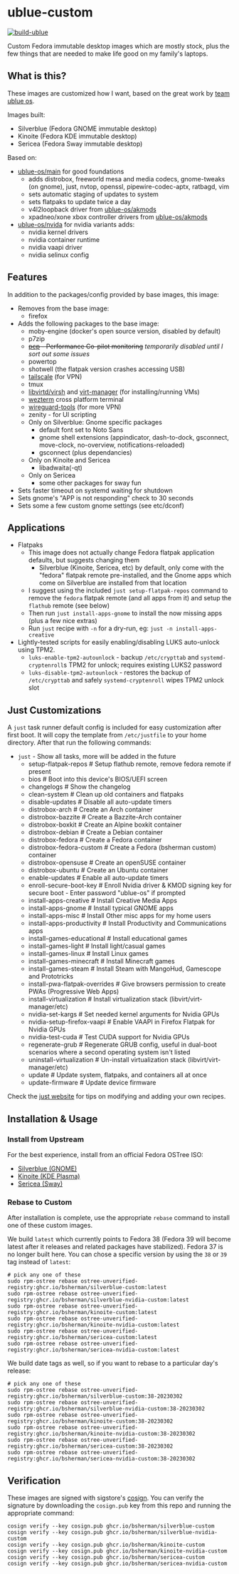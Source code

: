 # ublue-custom

[![build-ublue](https://github.com/bsherman/ublue-custom/actions/workflows/build.yml/badge.svg)](https://github.com/bsherman/ublue-custom/actions/workflows/build.yml)

Custom Fedora immutable desktop images which are mostly stock, plus the few things that are needed to make life good on my family's laptops.

## What is this?

These images are customized how I want, based on the great work by [team ublue os](https://github.com/ublue-os).

Images built:
- Silverblue (Fedora GNOME immutable desktop)
- Kinoite (Fedora KDE immutable desktop)
- Sericea (Fedora Sway immutable desktop)

Based on:
- [ublue-os/main](https://github.com/ublue-os/main) for good foundations
  - adds distrobox, freeworld mesa and media codecs, gnome-tweaks (on gnome), just, nvtop, openssl, pipewire-codec-aptx, ratbagd, vim
  - sets automatic staging of updates to system
  - sets flatpaks to update twice a day
  - v4l2loopback driver from [ublue-os/akmods](https://github.com/ublue-os/akmods)
  - xpadneo/xone xbox controller drivers from [ublue-os/akmods](https://github.com/ublue-os/akmods)
- [ublue-os/nvida](https://github.com/ublue-os/nvidia) for nvidia variants adds:
  - nvidia kernel drivers
  - nvidia container runtime
  - nvidia vaapi driver
  - nvidia selinux config


## Features

In addition to the packages/config provided by base images, this image:
- Removes from the base image:
  - firefox
- Adds the following packages to the base image:
  - moby-engine (docker's open source version, disabled by default)
  - p7zip
  - ~~[pcp](https://pcp.io/) - Performance Co-pilot monitoring~~ *temporarily disabled until I sort out some issues*
  - powertop
  - shotwell (the flatpak version crashes accessing USB)
  - [tailscale](https://tailscale.com/) (for VPN)
  - tmux
  - [libvirtd/virsh](https://libvirt.org/) and [virt-manager](https://virt-manager.org/) (for installing/running VMs)
  - [wezterm](https://wezfurlong.org/wezterm/) cross platform terminal
  - [wireguard-tools](https://www.wireguard.com/) (for more VPN)
  - zenity - for UI scripting
  - Only on Silverblue: Gnome specific packages
    - default font set to Noto Sans
    - gnome shell extensions (appindicator, dash-to-dock, gsconnect, move-clock, no-overview, notifications-reloaded)
    - gsconnect (plus dependancies)
  - Only on Kinoite and Sericea
    - libadwaita(-qt)
  - Only on Sericea
    - some other packages for sway fun
- Sets faster timeout on systemd waiting for shutdown
- Sets gnome's "APP is not responding" check to 30 seconds
- Sets some a few custom gnome settings (see etc/dconf)

## Applications

- Flatpaks
    - This image does not actually change Fedora flatpak application defaults, but suggests changing them
        - Silverblue (Kinoite, Sericea, etc) by default, only come with the "fedora" flatpak remote pre-installed, and the Gnome apps which come on Silverblue are installed from that location
    - I suggest using the included `just setup-flatpak-repos` command to remove the `fedora` flatpak remote (and all apps from it) and setup the `flathub` remote (see below)
    - Then run `just install-apps-gnome` to install the now missing apps (plus a few nice extras)
    - Run `just` recipe with `-n` for a dry-run, eg: `just -n install-apps-creative`
- Lightly-tested scripts for easily enabling/disabling LUKS auto-unlock using TPM2.
  - `luks-enable-tpm2-autounlock` - backup `/etc/crypttab` and `systemd-cryptenroll`s TPM2 for unlock; requires existing LUKS2 password
  - `luks-disable-tpm2-autounlock` - restores the backup of `/etc/crypttab` and safely `systemd-cryptenroll` wipes TPM2 unlock slot

## Just Customizations

A `just` task runner default config is included for easy customization after first boot.
It will copy the template from `/etc/justfile` to your home directory.
After that run the following commands:

- `just` - Show all tasks, more will be added in the future
    - setup-flatpak-repos           # Setup flathub remote, remove fedora remote if present
    - bios                          # Boot into this device's BIOS/UEFI screen
    - changelogs                    # Show the changelog
    - clean-system                  # Clean up old containers and flatpaks
    - disable-updates               # Disable all auto-update timers
    - distrobox-arch                # Create an Arch container
    - distrobox-bazzite             # Create a Bazzite-Arch container
    - distrobox-boxkit              # Create an Alpine boxkit container
    - distrobox-debian              # Create a Debian container
    - distrobox-fedora              # Create a Fedora container
    - distrobox-fedora-custom       # Create a Fedora (bsherman custom) container
    - distrobox-opensuse            # Create an openSUSE container
    - distrobox-ubuntu              # Create an Ubuntu container
    - enable-updates                # Enable all auto-update timers
    - enroll-secure-boot-key        # Enroll Nvidia driver & KMOD signing key for secure boot - Enter password "ublue-os" if prompted
    - install-apps-creative         # Install Creative Media Apps
    - install-apps-gnome            # Install typical GNOME apps
    - install-apps-misc             # Install Other misc apps for my home users
    - install-apps-productivity     # Install Productivity and Communications apps
    - install-games-educational     # Install educational games
    - install-games-light           # Install light/casual games
    - install-games-linux           # Install Linux games
    - install-games-minecraft       # Install Minecraft games
    - install-games-steam           # Install Steam with MangoHud, Gamescope and Prototricks
    - install-pwa-flatpak-overrides # Give browsers permission to create PWAs (Progressive Web Apps)
    - install-virtualization        # Install virtualization stack (libvirt/virt-manager/etc)
    - nvidia-set-kargs              # Set needed kernel arguments for Nvidia GPUs
    - nvidia-setup-firefox-vaapi    # Enable VAAPI in Firefox Flatpak for Nvidia GPUs
    - nvidia-test-cuda              # Test CUDA support for Nvidia GPUs
    - regenerate-grub               # Regenerate GRUB config, useful in dual-boot scenarios where a second operating system isn't listed
    - uninstall-virtualization      # Un-install virtualization stack (libvirt/virt-manager/etc)
    - update                        # Update system, flatpaks, and containers all at once
    - update-firmware               # Update device firmware

Check the [just website](https://just.systems) for tips on modifying and adding your own recipes.


## Installation & Usage

### Install from Upstream

For the best experience, install from an official Fedora OSTree ISO:

- [Silverblue (GNOME)](https://fedoraproject.org/silverblue/download/)
- [Kinoite (KDE Plasma)](https://fedoraproject.org/kinoite/download/)
- [Sericea (Sway)](https://fedoraproject.org/sericea/download/)

### Rebase to Custom

After installation is complete, use the appropriate `rebase` command to install one of these custom images.

We build `latest` which currently points to Fedora 38 (Fedora 39 will become latest after it releases and related packages have stabilized). Fedora 37 is no longer built here. You can chose a specific version by using the `38` or `39` tag instead of `latest`:

    # pick any one of these
    sudo rpm-ostree rebase ostree-unverified-registry:ghcr.io/bsherman/silverblue-custom:latest
    sudo rpm-ostree rebase ostree-unverified-registry:ghcr.io/bsherman/silverblue-nvidia-custom:latest
    sudo rpm-ostree rebase ostree-unverified-registry:ghcr.io/bsherman/kinoite-custom:latest
    sudo rpm-ostree rebase ostree-unverified-registry:ghcr.io/bsherman/kinoite-nvidia-custom:latest
    sudo rpm-ostree rebase ostree-unverified-registry:ghcr.io/bsherman/sericea-custom:latest
    sudo rpm-ostree rebase ostree-unverified-registry:ghcr.io/bsherman/sericea-nvidia-custom:latest

We build date tags as well, so if you want to rebase to a particular day's release:
  
    # pick any one of these
    sudo rpm-ostree rebase ostree-unverified-registry:ghcr.io/bsherman/silverblue-custom:38-20230302
    sudo rpm-ostree rebase ostree-unverified-registry:ghcr.io/bsherman/silverblue-nvidia-custom:38-20230302
    sudo rpm-ostree rebase ostree-unverified-registry:ghcr.io/bsherman/kinoite-custom:38-20230302
    sudo rpm-ostree rebase ostree-unverified-registry:ghcr.io/bsherman/kinoite-nvidia-custom:38-20230302
    sudo rpm-ostree rebase ostree-unverified-registry:ghcr.io/bsherman/sericea-custom:38-20230302
    sudo rpm-ostree rebase ostree-unverified-registry:ghcr.io/bsherman/sericea-nvidia-custom:38-20230302

## Verification

These images are signed with sigstore's [cosign](https://docs.sigstore.dev/cosign/overview/). You can verify the signature by downloading the `cosign.pub` key from this repo and running the appropriate command:

    cosign verify --key cosign.pub ghcr.io/bsherman/silverblue-custom
    cosign verify --key cosign.pub ghcr.io/bsherman/silverblue-nvidia-custom
    cosign verify --key cosign.pub ghcr.io/bsherman/kinoite-custom
    cosign verify --key cosign.pub ghcr.io/bsherman/kinoite-nvidia-custom
    cosign verify --key cosign.pub ghcr.io/bsherman/sericea-custom
    cosign verify --key cosign.pub ghcr.io/bsherman/sericea-nvidia-custom
